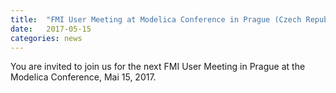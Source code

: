 ```yaml
---
title:  "FMI User Meeting at Modelica Conference in Prague (Czech Republic)."
date:   2017-05-15
categories: news
---
```


You are invited to join us for the next FMI User Meeting in Prague at the Modelica Conference, Mai 15, 2017.

